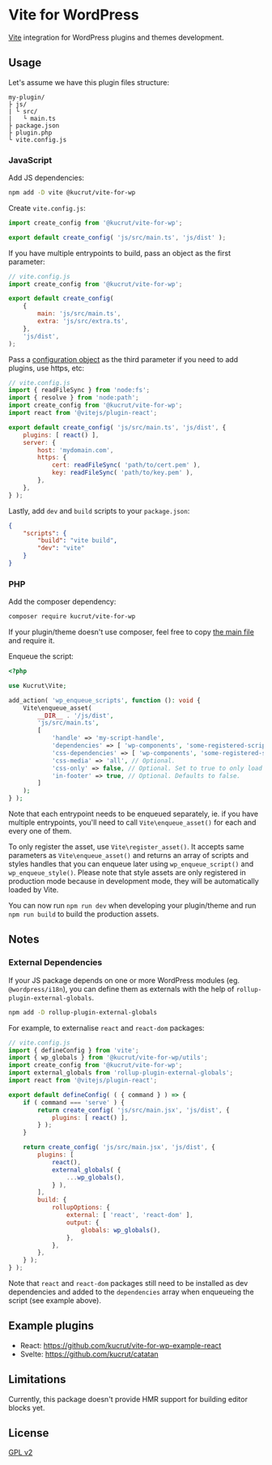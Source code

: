 # Vite for WordPress

[Vite](https://vitejs.dev) integration for WordPress plugins and themes development.

## Usage

Let's assume we have this plugin files structure:

```
my-plugin/
├ js/
| └ src/
|   └ main.ts
├ package.json
├ plugin.php
└ vite.config.js
```

### JavaScript

Add JS dependencies:

```sh
npm add -D vite @kucrut/vite-for-wp
```

Create `vite.config.js`:

```js
import create_config from '@kucrut/vite-for-wp';

export default create_config( 'js/src/main.ts', 'js/dist' );
```

If you have multiple entrypoints to build, pass an object as the first parameter:

```js
// vite.config.js
import create_config from '@kucrut/vite-for-wp';

export default create_config(
	{
		main: 'js/src/main.ts',
		extra: 'js/src/extra.ts',
	},
	'js/dist',
);
```

Pass a [configuration object](https://vitejs.dev/config/) as the third parameter if you need to add plugins, use https, etc:

```js
// vite.config.js
import { readFileSync } from 'node:fs';
import { resolve } from 'node:path';
import create_config from '@kucrut/vite-for-wp';
import react from '@vitejs/plugin-react';

export default create_config( 'js/src/main.ts', 'js/dist', {
	plugins: [ react() ],
	server: {
		host: 'mydomain.com',
		https: {
			cert: readFileSync( 'path/to/cert.pem' ),
			key: readFileSync( 'path/to/key.pem' ),
		},
	},
} );
```

Lastly, add `dev` and `build` scripts to your `package.json`:

```json
{
	"scripts": {
		"build": "vite build",
		"dev": "vite"
	}
}
```

### PHP

Add the composer dependency:

```sh
composer require kucrut/vite-for-wp
```

If your plugin/theme doesn't use composer, feel free to copy [the main file](https://github.com/kucrut/vite-for-wp/blob/main/vite-for-wp.php) and require it.

Enqueue the script:

```php
<?php

use Kucrut\Vite;

add_action( 'wp_enqueue_scripts', function (): void {
	Vite\enqueue_asset(
		__DIR__ . '/js/dist',
		'js/src/main.ts',
		[
			'handle' => 'my-script-handle',
			'dependencies' => [ 'wp-components', 'some-registered-script-handle' ], // Optional script dependencies. Defaults to empty array.
			'css-dependencies' => [ 'wp-components', 'some-registered-style-handle' ], // Optional style dependencies. Defaults to empty array.
			'css-media' => 'all', // Optional.
			'css-only' => false, // Optional. Set to true to only load style assets in production mode.
			'in-footer' => true, // Optional. Defaults to false.
		]
	);
} );
```

Note that each entrypoint needs to be enqueued separately, ie. if you have multiple entrypoints, you'll need to call `Vite\enqueue_asset()` for each and every one of them.

To only register the asset, use `Vite\register_asset()`. It accepts same parameters as `Vite\enqueue_asset()` and returns an array of scripts and styles handles that you can enqueue later using `wp_enqueue_script()` and `wp_enqueue_style()`. Please note that style assets are only registered in production mode because in development mode, they will be automatically loaded by Vite.

You can now run `npm run dev` when developing your plugin/theme and run `npm run build` to build the production assets.

## Notes

### External Dependencies

If your JS package depends on one or more WordPress modules (eg. `@wordpress/i18n`), you can define them as externals with the help of `rollup-plugin-external-globals`.

```sh
npm add -D rollup-plugin-external-globals
```

For example, to externalise `react` and `react-dom` packages:

```js
// vite.config.js
import { defineConfig } from 'vite';
import { wp_globals } from '@kucrut/vite-for-wp/utils';
import create_config from '@kucrut/vite-for-wp';
import external_globals from 'rollup-plugin-external-globals';
import react from '@vitejs/plugin-react';

export default defineConfig( ( { command } ) => {
	if ( command === 'serve' ) {
		return create_config( 'js/src/main.jsx', 'js/dist', {
			plugins: [ react() ],
		} );
	}

	return create_config( 'js/src/main.jsx', 'js/dist', {
		plugins: [
			react(),
			external_globals( {
				...wp_globals(),
			} ),
		],
		build: {
			rollupOptions: {
				external: [ 'react', 'react-dom' ],
				output: {
					globals: wp_globals(),
				},
			},
		},
	} );
} );
```

Note that `react` and `react-dom` packages still need to be installed as dev dependencies and added to the `dependencies` array when enqueueing the script (see example above).

## Example plugins

-   React: https://github.com/kucrut/vite-for-wp-example-react
-   Svelte: https://github.com/kucrut/catatan

## Limitations

Currently, this package doesn't provide HMR support for building editor blocks yet.

## License

[GPL v2](https://www.gnu.org/licenses/old-licenses/gpl-2.0.en.html)
